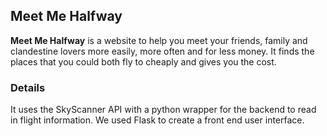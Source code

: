 ## Meet Me Halfway

**Meet Me Halfway** is a website to help you meet your friends, family and clandestine lovers more easily, more often and for less money. It finds the places that you could both fly to cheaply and gives you the cost.

### Details

It uses the SkyScanner API with a python wrapper for the backend to read in flight information. We used Flask to create a front end user interface.
